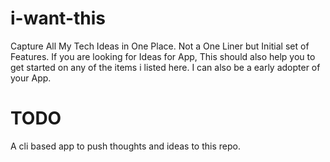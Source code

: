 # i-want-this


Capture All My Tech Ideas in One Place. Not a One Liner but Initial set of Features.
If you are looking for Ideas for App, This should also help you to get started on any of the items i listed here. I can also be
a early adopter of your App.


# TODO

A cli based app to push thoughts and ideas to this repo.

